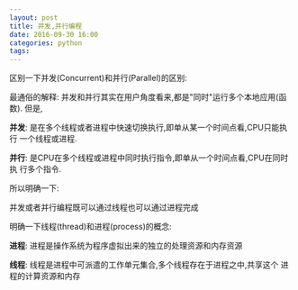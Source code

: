 ```yaml
---
layout: post
title: 并发,并行编程
date: 2016-09-30 16:00
categories: python
tags:
---
```


区别一下并发(Concurrent)和并行(Parallel)的区别:

最通俗的解释: 并发和并行其实在用户角度看来,都是"同时"运行多个本地应用(函数).
但是,

**并发**: 是在多个线程或者进程中快速切换执行,即单从某一个时间点看,CPU只能执行
一个线程或进程.

**并行**: 是CPU在多个线程或进程中同时执行指令,即单从一个时间点看,CPU在同时执
行多个指令.

所以明确一下:

>
并发或者并行编程既可以通过线程也可以通过进程完成

明确一下线程(thread)和进程(process)的概念:

**进程**: 进程是操作系统为程序虚拟出来的独立的处理资源和内存资源

**线程**: 线程是进程中可派遣的工作单元集合,多个线程存在于进程之中,共享这个
进程的计算资源和内存


